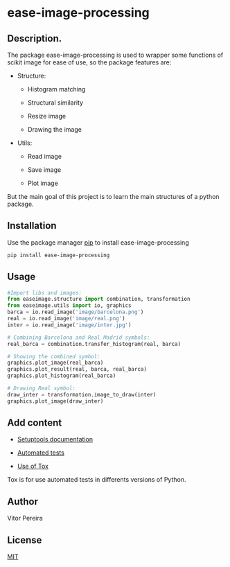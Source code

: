# ease-image-processing

## Description. 

The package ease-image-processing is used to wrapper some functions of scikit image for ease of use, so the package features are:

- Structure:

  - Histogram matching 

  - Structural similarity 

  - Resize image

  - Drawing the image

- Utils:

  - Read image

  - Save image

  - Plot image


But the main goal of this project is to learn the main structures of a python package.

## Installation

Use the package manager [pip](https://pip.pypa.io/en/stable/) to install ease-image-processing

```bash
pip install ease-image-processing
```

## Usage

```python
#Import libs and images:
from easeimage.structure import combination, transformation
from easeimage.utils import io, graphics
barca = io.read_image('image/barcelona.png')
real = io.read_image('image/real.png')
inter = io.read_image('image/inter.jpg')

# Combining Barcelona and Real Madrid symbols:
real_barca = combination.transfer_histogram(real, barca)

# Showing the combined symbol:
graphics.plot_image(real_barca)
graphics.plot_result(real, barca, real_barca)
graphics.plot_histogram(real_barca)

# Drawing Real symbol:
draw_inter = transformation.image_to_draw(inter)
graphics.plot_image(draw_inter)
```

## Add content 

- [Setuptools documentation](https://setuptools.readthedocs.io/en/latest/setuptools.html)

- [Automated tests](https://docs.pytest.org/en/latest/goodpractices.html)

- [Use of Tox](https://tox.readthedocs.io/en/latest/)

Tox is for use automated tests in differents versions of Python.


## Author
Vitor Pereira

## License
[MIT](https://choosealicense.com/licenses/mit/)

